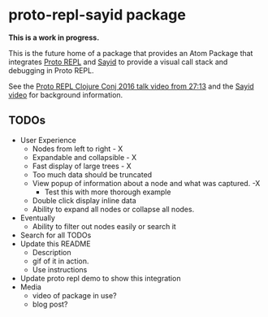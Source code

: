 # proto-repl-sayid package

**This is a work in progress.**

This is the future home of a package that provides an Atom Package that integrates [Proto REPL](https://github.com/jasongilman/proto-repl) and [Sayid](https://github.com/bpiel/sayid) to provide a visual call stack and debugging in Proto REPL.

See the [Proto REPL Clojure Conj 2016 talk video from 27:13](https://youtu.be/buPPGxOnBnk?t=27m13s) and the [Sayid video](https://youtu.be/ipDhvd1NsmE) for background information.

## TODOs


* User Experience
  * Nodes from left to right - X
  * Expandable and collapsible - X
  * Fast display of large trees - X
  * Too much data should be truncated
  * View popup of information about a node and what was captured. -X
    * Test this with more thorough example
  * Double click display inline data
  * Ability to expand all nodes or collapse all nodes.
* Eventually
  * Ability to filter out nodes easily or search it
* Search for all TODOs
* Update this README
  * Description
  * gif of it in action.
  * Use instructions
* Update proto repl demo to show this integration
* Media
  * video of package in use?
  * blog post?
